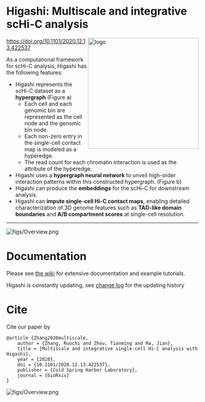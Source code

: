 
# Higashi: Multiscale and integrative scHi-C analysis
<img src="https://github.com/ma-compbio/Higashi/blob/main/figs/logo2.png" align="right"
     alt="logo" width="290">

https://doi.org/10.1101/2020.12.13.422537

As a computational framework for scHi-C analysis, Higashi has the following features:

-  Higashi represents the scHi-C dataset as a **hypergraph** (Figure a) 
     - Each cell and each genomic bin are represented as the cell node and the genomic bin node.
     - Each non-zero entry in the single-cell contact map is modeled as a hyperedge. 
     - The read count for each chromatin interaction is used as the attribute of the hyperedge. 
- Higashi uses a **hypergraph neural network** to unveil high-order interaction patterns within this constructed hypergraph. (Figure b)
- Higashi can produce the **embeddings** for the scHi-C for downstream analysis.
-  Higashi can **impute single-cell Hi-C contact maps**, enabling detailed characterization of 3D genome features such as **TAD-like domain boundaries** and **A/B compartment scores** at single-cell resolution.

--------------------------

![figs/Overview.png](https://github.com/ma-compbio/Higashi/blob/main/figs/short_overview.png)



# Documentation
Please see [the wiki](https://github.com/ma-compbio/Higashi/wiki) for extensive documentation and example tutorials.

Higashi is constantly updating, see [change log](Change-Log) for the updating history



# Cite

Cite our paper by

```
@article {Zhang2020multiscale,
	author = {Zhang, Ruochi and Zhou, Tianming and Ma, Jian},
	title = {Multiscale and integrative single-cell Hi-C analysis with Higashi},
	year = {2020},
	doi = {10.1101/2020.12.13.422537},
	publisher = {Cold Spring Harbor Laboratory},
	journal = {bioRxiv}
}
```

![figs/Overview.png](https://github.com/ma-compbio/Higashi/blob/main/figs/paper.png)

